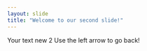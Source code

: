 ```yaml
---
layout: slide
title: "Welcome to our second slide!"
---
```

Your text new 2
Use the left arrow to go back!
